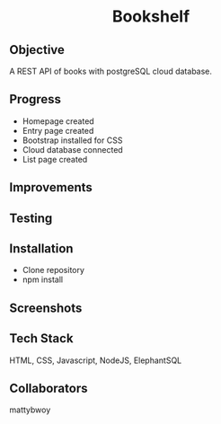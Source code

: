 <h1 align="center">

Bookshelf

</h1>

## Objective
A REST API of books with postgreSQL cloud database.


## Progress
- Homepage created
- Entry page created
- Bootstrap installed for CSS
- Cloud database connected 
- List page created

## Improvements

## Testing

## Installation
- Clone repository
- npm install

## Screenshots

## Tech Stack
HTML, CSS, Javascript, NodeJS, ElephantSQL

## Collaborators
mattybwoy